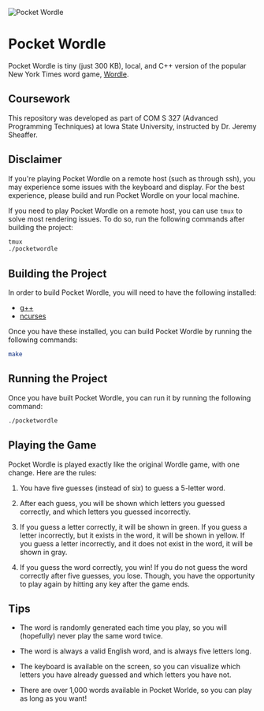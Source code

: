 ![Pocket Wordle](https://i.imgur.com/2Eh3cfN.png)

# Pocket Wordle

Pocket Wordle is tiny (just 300 KB), local, and C++ version of the popular New York Times word game, [Wordle](https://www.nytimes.com/games/wordle/index.html).

## Coursework

This repository was developed as part of COM S 327 (Advanced Programming Techniques) at Iowa State University, instructed by Dr. Jeremy Sheaffer.

## Disclaimer

If you're playing Pocket Wordle on a remote host (such as through ssh), you may experience some issues with the keyboard and display. For the best experience, please build and run Pocket Wordle on your local machine.

If you need to play Pocket Wordle on a remote host, you can use `tmux` to solve most rendering issues. To do so, run the following commands after building the project:

```bash
tmux
./pocketwordle
```

## Building the Project

In order to build Pocket Wordle, you will need to have the following installed:

- [g++](https://gcc.gnu.org/)
- [ncurses](https://invisible-island.net/ncurses/)

Once you have these installed, you can build Pocket Wordle by running the following commands:

```bash
make
```

## Running the Project

Once you have built Pocket Wordle, you can run it by running the following command:

```bash
./pocketwordle
```

## Playing the Game

Pocket Wordle is played exactly like the original Wordle game, with one change. Here are the rules:

1. You have five guesses (instead of six) to guess a 5-letter word.

2. After each guess, you will be shown which letters you guessed correctly, and which letters you guessed incorrectly.

3. If you guess a letter correctly, it will be shown in green. If you guess a letter incorrectly, but it exists in the word, it will be shown in yellow. If you guess a letter incorrectly, and it does not exist in the word, it will be shown in gray.

4. If you guess the word correctly, you win! If you do not guess the word correctly after five guesses, you lose. Though, you have the opportunity to play again by hitting any key after the game ends.

## Tips

- The word is randomly generated each time you play, so you will (hopefully) never play the same word twice.

- The word is always a valid English word, and is always five letters long.

- The keyboard is available on the screen, so you can visualize which letters you have already guessed and which letters you have not.

- There are over 1,000 words available in Pocket Worlde, so you can play as long as you want!
